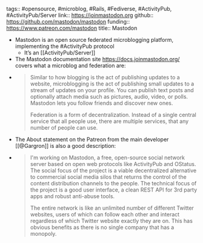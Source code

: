---
---

tags:: #opensource, #microblog, #Rails, #Fediverse, #ActivityPub, #ActivityPub/Server
link:: https://joinmastodon.org
github:: https://github.com/mastodon/mastodon
funding:: https://www.patreon.com/mastodon
title:: Mastodon

- Mastodon is an open source federated microblogging platform, implementing the #ActivityPub protocol
	- It’s an [[ActivityPub/Server]]
- The Mastodon documentation site https://docs.joinmastodon.org/ covers what a microblog and federation are:
- > Similar to how blogging is the act of publishing updates to a website, microblogging is the act of publishing small updates to a stream of updates on your profile. You can publish text posts and optionally attach media such as pictures, audio, video, or polls. Mastodon lets you follow friends and discover new ones.
  > 
  > Federation is a form of decentralization. Instead of a single central service that all people use, there are multiple services, that any number of people can use.
- The About statement on the Patreon from the main developer [[@Gargron]] is also a good description:
- > I'm working on Mastodon, a free, open-source social network server based on open web protocols like ActivityPub and OStatus. The social focus of the project is a viable decentralized alternative to commercial social media silos that returns the control of the content distribution channels to the people. The technical focus of the project is a good user interface, a clean REST API for 3rd party apps and robust anti-abuse tools.
  >
  > The entire network is like an unlimited number of different Twitter websites, users of which can follow each other and interact regardless of which Twitter website exactly they are on. This has obvious benefits as there is no single company that has a monopoly.